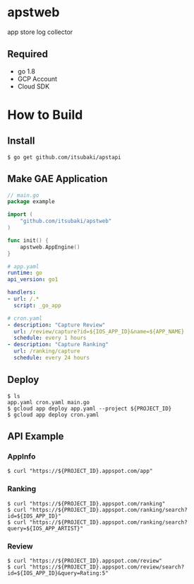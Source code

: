# apstweb

app store log collector

## Required

- go 1.8
- GCP Account
- Cloud SDK

# How to Build

## Install

```console
$ go get github.com/itsubaki/apstapi
```

## Make GAE Application

```go
// main.go
package example

import (
    "github.com/itsubaki/apstweb"
)

func init() {
    apstweb.AppEngine()
}
```

```yaml
# app.yaml
runtime: go
api_version: go1

handlers:
- url: /.*
  script: _go_app
```

```yaml
# cron.yaml
- description: "Capture Review"
  url: /review/capture?id=${IOS_APP_ID}&name=${APP_NAME}
  schedule: every 1 hours
- description: "Capture Ranking"
  url: /ranking/capture
  schedule: every 24 hours
```

## Deploy

```console
$ ls
app.yaml cron.yaml main.go
$ gcloud app deploy app.yaml --project ${PROJECT_ID}
$ gcloud app deploy cron.yaml
```

## API Example

### AppInfo

```console
$ curl "https://${PROJECT_ID}.appspot.com/app"
```


### Ranking

```console
$ curl "https://${PROJECT_ID}.appspot.com/ranking"
$ curl "https://${PROJECT_ID}.appspot.com/ranking/search?id=${IOS_APP_ID}"
$ curl "https://${PROJECT_ID}.appspot.com/ranking/search?query=${IOS_APP_ARTIST}"
```

### Review

```console
$ curl "https://${PROJECT_ID}.appspot.com/review"
$ curl "https://${PROJECT_ID}.appspot.com/review/search?id=${IOS_APP_ID}&query=Rating:5"
```
